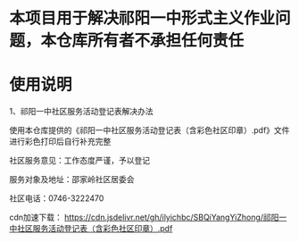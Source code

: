 # 本项目用于解决祁阳一中形式主义作业问题，本仓库所有者不承担任何责任

# 使用说明

1、祁阳一中社区服务活动登记表解决办法

使用本仓库提供的《祁阳一中社区服务活动登记表（含彩色社区印章）.pdf》文件进行彩色打印后自行补充完整

社区服务意见：工作态度严谨，予以登记

服务对象及地址：邵家岭社区居委会

社区电话：0746-3222470

cdn加速下载： https://cdn.jsdelivr.net/gh/ilyichbc/SBQiYangYiZhong/祁阳一中社区服务活动登记表（含彩色社区印章）.pdf

